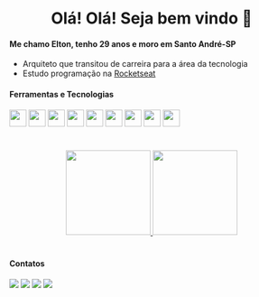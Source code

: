 <h1 align="center"> Olá! Olá! Seja bem vindo 👋</h1>
<h4><strong>Me chamo Elton, tenho 29 anos e moro em Santo André-SP</strong></h4>

- Arquiteto que transitou de carreira para a área da tecnologia
- Estudo programação na [Rocketseat](https://rocketseat.com.br)

<h4><strong>Ferramentas e Tecnologias</strong></h4>

<div>
<img src="https://cdn.jsdelivr.net/gh/devicons/devicon/icons/vscode/vscode-original.svg" width="30" heigth="30"/>
<img src="https://cdn.jsdelivr.net/gh/devicons/devicon/icons/html5/html5-plain.svg" width="30" heigth="30"/>
<img src="https://cdn.jsdelivr.net/gh/devicons/devicon/icons/css3/css3-plain.svg" width="30" heigth="30"/>
<img src="https://cdn.jsdelivr.net/gh/devicons/devicon/icons/github/github-original.svg" width="30" heigth="30"/>
<img src="https://cdn.jsdelivr.net/gh/devicons/devicon/icons/javascript/javascript-plain.svg" width="30" heigth="30"/>
<img src="https://cdn.jsdelivr.net/gh/devicons/devicon/icons/nodejs/nodejs-original.svg" width="30" heigth="30"/>
<img src="https://cdn.jsdelivr.net/gh/devicons/devicon/icons/sqlite/sqlite-original.svg" width="30" heigth="30"/>
<img src="https://cdn.jsdelivr.net/gh/devicons/devicon/icons/react/react-original.svg" width="30" heigth="30"/>
<img src="https://cdn.jsdelivr.net/gh/devicons/devicon/icons/typescript/typescript-original.svg" width="30" heigth="30"/>
</div>

#

<div align="center">
<a href="https://github.com/EltonPrado">

<img height="150em" src="https://github-readme-stats.vercel.app/api?username=EltonPrado&show_icons=true&theme=tokyonight&include_all_commits=true&count_private=true&bg_color=fdfbe7&icon_color=f89568&title_color=2f6464&text_color=759797"/>
<img height="150em" src="https://github-readme-stats.vercel.app/api/top-langs/?username=EltonPrado&layout=compact&langs_count=7&theme=tokyonight&bg_color=fdfbe7&icon_color=f59fa0&title_color=2f6464&text_color=759797"/>
</a>
</div>

#

<h4><strong>Contatos</h4></strong>

<div>
  <a href="https://www.linkedin.com/in/elton-prado" target="_blank"><img src="https://img.shields.io/badge/-LinkedIn-%230077B5?style=for-the-badge&logo=linkedin&logoColor=white" target="_blank"></a>
  <a href="https://api.whatsapp.com/send/?phone=%2B5511981874061&text&app_absent=0" target="_blank"><img src="https://img.shields.io/badge/WhatsApp-25D366?style=for-the-badge&logo=whatsapp&logoColor=white" target="_blank"></a>
  <a href = "mailto:eltonm.prado@gmail.com"><img src="https://img.shields.io/badge/-Gmail-%23333?style=for-the-badge&logo=gmail&logoColor=white" target="_blank"></a>
  <a href="https://www.instagram.com/tonsprado/" target="_blank"><img src="https://img.shields.io/badge/-Instagram-%23E4405F?style=for-the-badge&logo=instagram&logoColor=white" target="_blank"></a>
</div>
